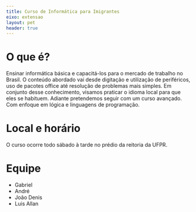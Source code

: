 ```yaml
---
title: Curso de Informática para Imigrantes
eixo: extensao
layout: pet
header: true
---
```


# O que é?
Ensinar informática básica e capacitá-los para o mercado de trabalho no Brasil. 
O conteúdo abordado vai desde digitação e utilização de periféricos, uso de pacotes 
office até resolução de problemas mais simples. Em conjunto desse conhecimento, 
visamos praticar o idioma local para que eles se habituem. Adiante pretendemos 
seguir com um curso avançado. Com enfoque em lógica e linguagens de programação.

# Local e horário
O curso ocorre todo sábado à tarde no prédio da reitoria da UFPR.

# Equipe
* Gabriel
* André
* João Denis
* Luis Allan